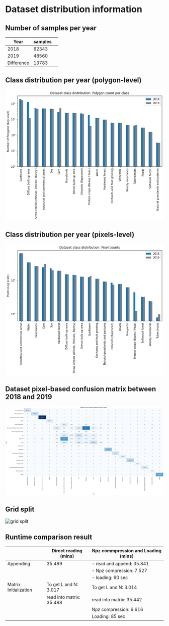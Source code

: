 # Dataset distribution information

## Number of samples per year

| Year       | samples |     |
| ---------- | ------- | --- |
| 2018       | 62343   |     |
| 2019       | 48560   |     |
| Difference | 13783   |     |

## Class distribution per year (polygon-level)

![polygon count](./charts/Polygon_counts.png)

## Class distribution per year (pixels-level)

![pixel count](./charts/Pixels_counts.png)

## Dataset pixel-based confusion matrix between 2018 and 2019

![confusion matrix](./charts/pixel_base_confusion_matrix.png)

## Grid split

![grid split](./charts/grid_split.png)

## Runtime comparison result

|                       | Direct reading (mins)    | Npz commpression and Loading (mins) |
| --------------------- | ------------------------ | ----------------------------------- |
| Appending             | 35.489                   | - read and append: 35.841           |
|                       |                          | - Npz compression: 7.527            |
|                       |                          | - loading: 60 sec                   |
| Matrix Initialization | To get L and N: 3.017    | To get L and N: 3.014               |
|                       | read into matrix: 35.488 | read into matrix: 35.442            |
|                       |                          | Npz compression: 6.616              |
|                       |                          | Loading: 85 sec                     |
